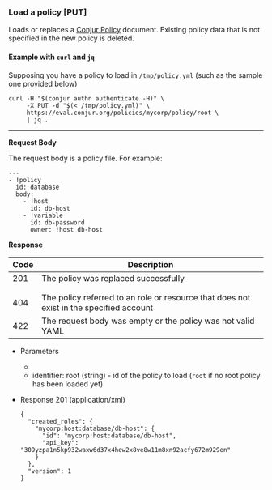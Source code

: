 ### Load a policy [PUT]

Loads or replaces a [Conjur Policy](https://try.conjur.org/reference/policy.html)
document. Existing policy data that is not specified in the new policy is deleted.

#### Example with `curl` and `jq`

Supposing you have a policy to load in `/tmp/policy.yml` (such as the sample one provided below)

```
curl -H "$(conjur authn authenticate -H)" \
     -X PUT -d "$(< /tmp/policy.yml)" \
     https://eval.conjur.org/policies/mycorp/policy/root \
     | jq .
```

---

**Request Body**

The request body is a policy file. For example:

```
---
- !policy
  id: database
  body:
    - !host
      id: db-host
    - !variable
      id: db-password
      owner: !host db-host
```

**Response**

| Code | Description                             |
|------|-----------------------------------------|
|  201 | The policy was replaced successfully |
|<!-- include(partials/http_401.md) -->|
|<!-- include(partials/http_403.md) -->|
|  404 | The policy referred to an role or resource that does not exist in the specified account |
|  422 | The request body was empty or the policy was not valid YAML                             |

+ Parameters
  + <!-- include(partials/account_param.md) -->
  + identifier: root (string) - id of the policy to load (`root` if no root policy has been loaded yet)

+ Response 201 (application/xml)

    ```
    {
      "created_roles": {
        "mycorp:host:database/db-host": {
          "id": "mycorp:host:database/db-host",
          "api_key": "309yzpa1n5kp932waxw6d37x4hew2x8ve8w11m8xn92acfy672m929en"
        }
      },
      "version": 1
    }
    ```
